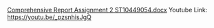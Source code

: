 [Comprehensive Report Assignment 2 ST10449054.docx](https://github.com/Kerisha15/Assignment-2/files/15225979/Comprehensive.Report.Assignment.2.ST10449054.docx)
Youtube Link: https://youtu.be/_pzsnhisJgQ 

